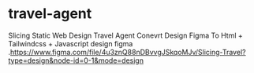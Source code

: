 # travel-agent
Slicing Static Web Design Travel Agent Conevrt Design Figma To Html + Tailwindcss + Javascript
design figma
.https://www.figma.com/file/4u3znQ88nDBvvgJSkqoMJv/Slicing-Travel?type=design&node-id=0-1&mode=design

